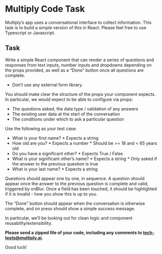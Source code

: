Multiply Code Task
====================

Multiply’s app uses a conversational interface to collect information. This task is to build a simple version of this in React. Please feel free to use Typescript or Javascript.

## Task

Write a simple React component that can render a series of questions and responses from text inputs, number inputs and dropdowns depending on the props provided, as well as a “Done” button once all questions are complete.

* Don’t use any external form library.

You should make clear the structure of the props your component expects. In particular, we would expect to be able to configure via props:

* The questions asked, the data type / validation of any answers
* The existing user data at the start of the conversation
* The conditions under which to ask a particular question

Use the following as your test case:
* What is your first name?
        * Expects a string
* How old are you?
        * Expects a number
        * Should be >= 18 and < 65 years old
* Do you have a significant other?
        * Expects True / False
* What is your significant other’s name?
        * Expects a string
        * Only asked if the answer to the previous question is true
* What is your last name?
        * Expects a string

Questions should appear one by one, in sequence. A question should appear once the answer to the previous question is complete and valid, triggered by onBlur. Once a field has been touched, it should be highlighted if it is invalid - how you show this is up to you.

The “Done” button should appear when the conversation is otherwise complete, and on press should show a simple success message.

In particular, we’ll be looking out for clean logic and component reusability/extensibility.

**Please send a zipped file of your code, including any comments to tech-tests@multiply.ai.**


Good luck!
